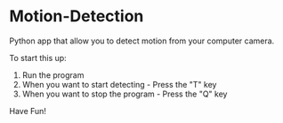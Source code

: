 # Motion-Detection
Python app that allow you to detect motion from your computer camera.

To start this up:
1. Run the program
2. When you want to start detecting - Press the "T" key
3. When you want to stop the program - Press the "Q" key

Have Fun!
